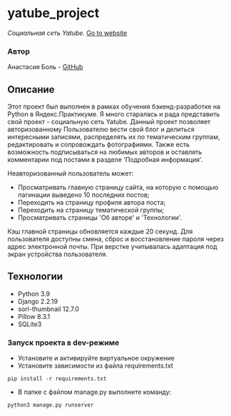 # yatube_project
*Социальная сеть Yatube.* [Go to website](http://nrthbnd.pythonanywhere.com/)

### Автор
Анастасия Боль - [GitHub](https://github.com/nrthbnd)

## Описание
Этот проект был выполнен в рамках обучения бэкенд-разработке на Python в Яндекс.Практикуме. Я много старалась и рада представить свой проект - социальную сеть Yatube.
Данный проект позволяет авторизованному Пользователю вести свой блог и делиться интересными записями, распределять их по тематическим группам, редактировать и сопровождать фотографиями. Также есть возможность подписываться на любимых авторов и оставлять комментарии под постами в разделе 'Подробная информация'.


Неавторизованный пользователь  может:
- Просматривать главную страницу сайта, на которую с помощью пагинации выведено 10 последних постов;
- Переходить на страницу профиля автора поста;
- Переходить на страницу тематической группы;
- Просматривать страницы 'Об авторе' и 'Технологии'.

Кэш главной страницы обновляется каждые 20 секунд. Для пользователя доступны смена, сброс и восстановление пароля через адрес электронной почты. При верстке учитывалась адаптация под экран устройства пользователя.

## Технологии
- Python 3.9
- Django 2.2.19
- sorl-thumbnail 12.7.0
- Pillow 8.3.1
- SQLite3

### Запуск проекта в dev-режиме
- Установите и активируйте виртуальное окружение
- Установите зависимости из файла requirements.txt
```
pip install -r requirements.txt
``` 
- В папке с файлом manage.py выполните команду:
```
python3 manage.py runserver
```
